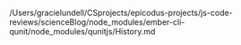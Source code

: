 /Users/gracielundell/CSprojects/epicodus-projects/js-code-reviews/scienceBlog/node_modules/ember-cli-qunit/node_modules/qunitjs/History.md